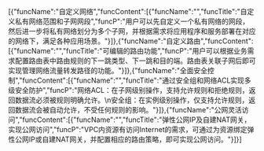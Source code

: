[{"funcName":"自定义网络","funcContent":[{"funcName":"","funcTitle":"自定义私有网络范围和子网网段","funcP":"用户可以先自定义一个私有网络的网段，然后进一步将私有网络划分为多个子网，并根据需求将应用程序和服务部署在对应的网络下，满足各种应用场景。"}]},{"funcName":"自定义路由","funcContent":[{"funcName":"","funcTitle":"可编辑的路由功能","funcP":"用户可以根据业务需求配置路由表中路由规则的下一跳类型、下一跳和目的端。路由表关联子网后即可实现管理网络流量转发路径的功能。"}]},{"funcName":"全面安全控制","funcContent":[{"funcName":"","funcTitle":"通过安全组和网络ACL实现多级安全防护","funcP":"网络ACL：在子网级别操作，支持允许规则和拒绝规则，返回数据流必须被规则明确允许。\n安全组：在实例级别操作，仅支持允许规则，返回数据流会被自动允许，不受任何规则的影响。"}]},{"funcName":"公网灵活访问","funcContent":[{"funcName":"","funcTitle":"弹性公网IP及自建NAT网关，实现公网访问","funcP":"VPC内资源有访问Internet的需求，可通过为资源绑定弹性公网IP或自建NAT网关，并配置相应的路由策略，即可实现公网访问。"}]}]